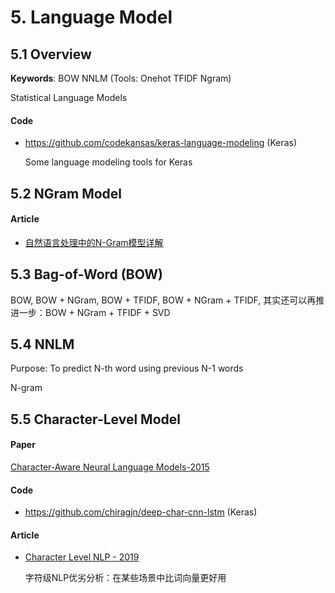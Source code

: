 
# 5. Language Model

## 5.1 Overview

**Keywords**: BOW  NNLM  (Tools: Onehot TFIDF Ngram)

Statistical Language Models

#### Code

- <https://github.com/codekansas/keras-language-modeling> (Keras)

    Some language modeling tools for Keras


## 5.2 NGram Model


#### Article

- [自然语言处理中的N-Gram模型详解](https://blog.csdn.net/baimafujinji/article/details/51281816)


## 5.3 Bag-of-Word (BOW)

BOW, BOW + NGram, BOW + TFIDF, BOW + NGram + TFIDF, 其实还可以再推进一步：BOW + NGram + TFIDF + SVD


## 5.4 NNLM

Purpose: To predict N-th word using previous N-1 words

N-gram


## 5.5 Character-Level Model

#### Paper

[Character-Aware Neural Language Models-2015](https://arxiv.org/abs/1508.06615)

#### Code

- <https://github.com/chiragjn/deep-char-cnn-lstm> (Keras)

#### Article

- [Character Level NLP - 2019](https://www.lighttag.io/blog/character-level-NLP/)

    字符级NLP优劣分析：在某些场景中比词向量更好用
